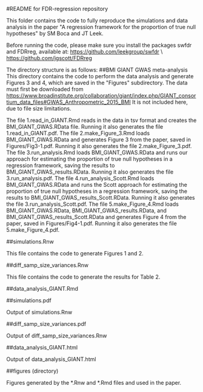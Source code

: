 #README for FDR-regression repository

This folder contains the code to fully reproduce the simulations and data analysis in the paper
"A regression framework for the proportion of true null hypotheses" by SM Boca and JT Leek.

Before running the code, please make sure you install the packages swfdr and FDRreg, available at:
https://github.com/leekgroup/swfdr \\
https://github.com/jgscott/FDRreg

The directory structure is as follows:
##BMI GIANT GWAS meta-analysis
This directory contains the code to perform the data analysis and generate Figures 3 and 4, which are saved in the "Figures" subdirectory.
The data must first be downloaded from https://www.broadinstitute.org/collaboration/giant/index.php/GIANT_consortium_data_files#GWAS_Anthropometric_2015_BMI
It is not included here, due to file size limitations.

The file 1.read_in_GIANT.Rmd reads in the data in tsv format and creates the BMI_GIANT_GWAS.RData file. Running it also generates the file 1.read_in_GIANT.pdf.
The file 2.make_Figure_3.Rmd loads BMI_GIANT_GWAS.RData and generates Figure 3 from the paper, saved in Figures/Fig3-1.pdf. Running it also generates the file 2.make_Figure_3.pdf.
The file 3.run_analysis.Rmd loads BMI_GIANT_GWAS.RData and runs our approach for estimating the proportion of true null hypotheses in a regression framework, saving the results to BMI_GIANT_GWAS_results.RData. Running it also generates the file 3.run_analysis.pdf.
The file 4.run_analysis_Scott.Rmd loads BMI_GIANT_GWAS.RData and runs the Scott approach for estimating the proportion of true null hypotheses in a regression framework, saving the results to BMI_GIANT_GWAS_results_Scott.RData. Running it also generates the file 3.run_analysis_Scott.pdf.
The file 5.make_Figure_4.Rmd loads BMI_GIANT_GWAS.RData, BMI_GIANT_GWAS_results.RData, and BMI_GIANT_GWAS_results_Scott.RData and generates Figure 4 from the paper, saved in Figures/Fig4-1.pdf. Running it also generates the file 5.make_Figure_4.pdf.






##simulations.Rnw

This file contains the code to generate Figures 1 and 2.

##diff_samp_size_variances.Rnw

This file contains the code to generate the results for Table 2.

##data_analysis_GIANT.Rmd


##simulations.pdf

Output of simulations.Rnw

##diff_samp_size_variances.pdf

Output of diff_samp_size_variances.Rnw

##data_analysis_GIANT.html

Output of data_analysis_GIANT.html

##figures (directory)

Figures generated by the *.Rnw and *.Rmd files and used in the paper.
